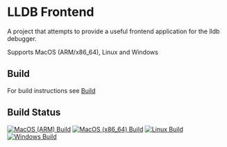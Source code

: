 # LLDB Frontend
A project that attempts to provide a useful frontend application for the lldb debugger.

Supports MacOS (ARM/x86_64), Linux and Windows


## Build
For build instructions see [Build](BUILD.md)

## Build Status
[![MacOS (ARM) Build](https://github.com/rfmineguy/lldb-frontend/actions/workflows/macos-arm.yml/badge.svg?branch=main&label=MacOS%20ARM%20Build)](https://github.com/rfmineguy/lldb-frontend/actions/workflows/macos-arm.yml)
[![MacOS (x86_64) Build](https://github.com/rfmineguy/lldb-frontend/actions/workflows/macos-x64.yml/badge.svg?branch=main&label=MacOS%20x86_64%20Build)](https://github.com/rfmineguy/lldb-frontend/actions/workflows/macos-x64.yml)
[![Linux Build](https://github.com/rfmineguy/lldb-frontend/actions/workflows/linux.yml/badge.svg?branch=main&label=Linux%20Build)](https://github.com/rfmineguy/lldb-frontend/actions/workflows/linux.yml)
[![Windows Build](https://github.com/rfmineguy/lldb-frontend/actions/workflows/windows.yml/badge.svg?branch=main&label=Windows%20Build)](https://github.com/rfmineguy/lldb-frontend/actions/workflows/windows.yml)
